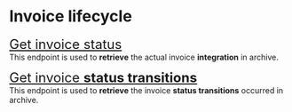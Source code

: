 # Invoice lifecycle
<font size="5">[Get invoice status](../notebooks/get-document.ipynb)</font><br>
This endpoint is used to **retrieve** the actual invoice **integration** in archive.

<font size="5">[Get invoice **status transitions**](../notebooks/get-document-status-transitions.ipynb)</font><br>
This endpoint is used to **retrieve** the invoice **status transitions** occurred in archive.
